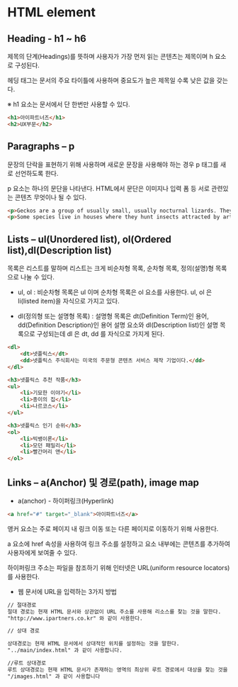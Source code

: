 # HTML element

## Heading - h1 ~ h6

제목의 단계(Headings)를 뜻하며 사용자가 가장 먼저 읽는 콘텐츠는 제목이며 h 요소로 구성된다.

헤딩 태그는 문서의 주요 타이틀에 사용하며 중요도가 높은 제목일 수록 낮은 값을 갖는다.

※ h1 요소는 문서에서 단 한번만 사용할 수 있다.

```html
<h1>아이파트너즈</h1>
<h2>UX부문</h2>
```

## Paragraphs – p

문장의 단락을 표현하기 위해 사용하며 새로운 문장을 사용해야 하는 경우 p 태그를 새로 선언하도록 한다.

p 요소는 하나의 문단을 나타낸다. HTML에서 문단은 이미지나 입력 폼 등 서로 관련있는 콘텐츠 무엇이나 될 수 있다.

```html
<p>Geckos are a group of usually small, usually nocturnal lizards. They are found on every continent except Australia.</p> 
<p>Some species live in houses where they hunt insects attracted by artificial light.</p>
```

## Lists – ul(Unordered list), ol(Ordered list),dl(Description list)

목록은 리스트를 말하며 리스트는 크게 비순차형 목록, 순차형 목록, 정의(설명)형 목록으로 나눌 수 있다.

+ ul, ol : 비순차형 목록은 ul 이며 순차형 목록은 ol 요소를 사용한다. ul, ol 은 li(listed item)을 자식으로 가지고 있다.

+ dl(정의형 또는 설명형 목록) : 설명형 목록은 dt(Definition Term)인 용어, dd(Definition Description)인 용어 설명 요소와 dl(Description list)인 설명 목록으로 구성되는데 dl 은 dt, dd 를 자식으로 가지게 된다.

```html
<dl>
    <dt>넷플릭스</dt>
    <dd>넷플릭스 주식회사는 미국의 주문형 콘텐츠 서비스 제작 기업이다.</dd>
</dl>

<h3>넷플릭스 추천 작품</h3> 
<ul>
    <li>기묘한 이야기</li>
    <li>종이의 집</li>
    <li>나르코스</li>
</ul>

<h3>넷플릭스 인기 순위</h3>
<ol>
    <li>빅뱅이론</li>
    <li>모던 패밀리</li>
    <li>빨간머리 앤</li>
</ol>
```

## Links – a(Anchor) 및 경로(path), image map

+ a(anchor) - 하이퍼링크(Hyperlink)

```html
<a href="#" target="_blank">아이파트너즈</a>
```

앵커 요소는 주로 페이지 내 링크 이동 또는 다른 페이지로 이동하기 위해 사용한다. 

a 요소에 href 속성을 사용하여 링크 주소를 설정하고 요소 내부에는 콘텐츠를 추가하여 사용자에게 보여줄 수 있다.

하이퍼링크 주소는 파일을 참조하기 위해 인터넷은 URL(uniform resource locators)를 사용한다.


+ 웹 문서에 URL을 입력하는 3가지 방법

```html
// 절대경로
절대 경로는 현재 HTML 문서와 상관없이 URL 주소를 사용해 리소스를 찾는 것을 말한다.
"http://www.ipartners.co.kr" 와 같이 사용한다. 

// 상대 경로

상대경로는 현재 HTML 문서에서 상대적인 위치를 설정하는 것을 말한다.
"../main/index.html" 과 같이 사용합니다.

//루트 상대경로
루트 상대경로는 현재 HTML 문서가 존재하는 영역의 최상위 루트 경로에서 대상을 찾는 것을 말합니다.
"/images.html" 과 같이 사용합니다

```
